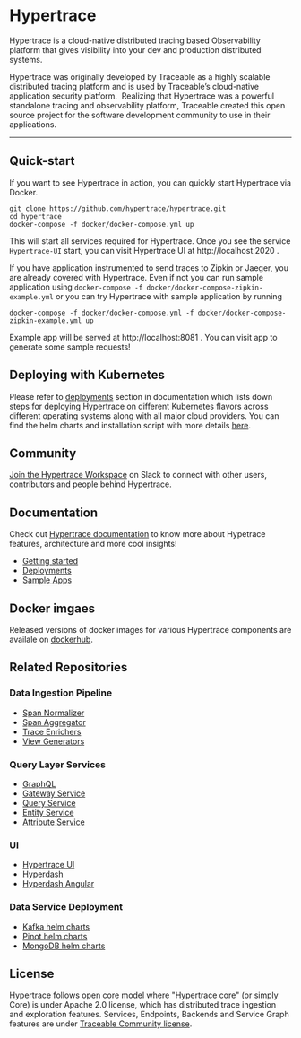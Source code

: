# Hypertrace
Hypertrace is a cloud-native distributed tracing based Observability platform
that gives visibility into your dev and production distributed systems.

Hypertrace was originally developed by Traceable as a highly scalable
distributed tracing platform and is used by Traceable’s cloud-native
application security platform. ‍ Realizing that Hypertrace was a powerful
standalone tracing and observability platform, Traceable created this open source
project for the software development community to use in their applications.

---
## Quick-start
If you want to see Hypertrace in action, you can quickly start Hypertrace via Docker.

```
git clone https://github.com/hypertrace/hypertrace.git
cd hypertrace
docker-compose -f docker/docker-compose.yml up
```
This will start all services required for Hypertrace. Once you see the service `Hypertrace-UI` start, you can visit Hypertrace UI at http://localhost:2020 . 

If you have application instrumented to send traces to Zipkin or Jaeger, you are already covered with Hypertrace. Even if not you can run sample application using `docker-compose -f docker/docker-compose-zipkin-example.yml` or you can try Hypertrace with sample application by running

```
docker-compose -f docker/docker-compose.yml -f docker/docker-compose-zipkin-example.yml up
```
Example app will be served at http://localhost:8081 . You can visit app to generate some sample requests!

## Deploying with Kubernetes
Please refer to [deployments](https://docs.hypertrace.org/deployments/) section in documentation which lists down steps for deploying Hypertrace on different Kubernetes flavors across different operating systems along with all major cloud providers. You can find the helm charts and installation script with more details [here](/kubernetes).

## Community
[Join the Hypertrace Workspace](https://www.hypertrace.org/get-started) on Slack to connect with other users, contributors and people behind Hypertrace. 

## Documentation
Check out [Hypertrace documentation](https://docs.hypertrace.org) to know more about Hypetrace features, architecture and more cool insights!
- [Getting started](https://docs.hypertrace.org/getting-started/)
- [Deployments](https://docs.hypertrace.org/deployments/)
- [Sample Apps](https://docs.hypertrace.org/sample-app/)

## Docker imgaes
Released versions of docker images for various Hypertrace components are availale on [dockerhub](https://hub.docker.com/u/hypertrace).

## Related Repositories

### Data Ingestion Pipeline
* [Span Normalizer](https://github.com/hypertrace/span-normalizer)
* [Span Aggregator](https://github.com/hypertrace/raw-spans-grouper)
* [Trace Enrichers](https://github.com/hypertrace/hypertrace-trace-enricher)
* [View Generators](https://github.com/hypertrace/hypertrace-view-generator)

### Query Layer Services
* [GraphQL](https://github.com/hypertrace/hypertrace-graphql)
* [Gateway Service](https://github.com/hypertrace/gateway-service)
* [Query Service](https://github.com/hypertrace/query-service)
* [Entity Service](https://github.com/hypertrace/entity-service)
* [Attribute Service](https://github.com/hypertrace/attribute-service)

### UI
* [Hypertrace UI](https://github.com/hypertrace/hypertrace-ui)
* [Hyperdash](https://github.com/hypertrace/hyperdash)
* [Hyperdash Angular](https://github.com/hypertrace/hyperdash-angular)

### Data Service Deployment
* [Kafka helm charts](https://github.com/hypertrace/kafka)
* [Pinot helm charts](https://github.com/hypertrace/pinot)
* [MongoDB helm charts](https://github.com/hypertrace/mongodb)


## License
Hypertrace follows open core model where "Hypertrace core" (or simply Core) is
under Apache 2.0 license, which has distributed trace ingestion and exploration
features. Services, Endpoints, Backends and Service Graph features are under
[Traceable Community license](LICENSE).

